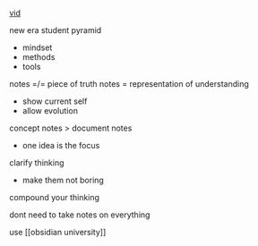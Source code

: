 
[vid](https://youtu.be/P-_zK_fjwyE?list=PLDSpam7EKMlXjils9uzFYUH-FbUgN17GI)

new era student pyramid
- mindset
- methods
- tools

notes =/= piece of truth
notes = representation of understanding
- show current self
- allow evolution

concept notes > document notes
- one idea is the focus

clarify thinking
- make them not boring


compound your thinking

dont need to take notes on everything

use [[obsidian university]]

